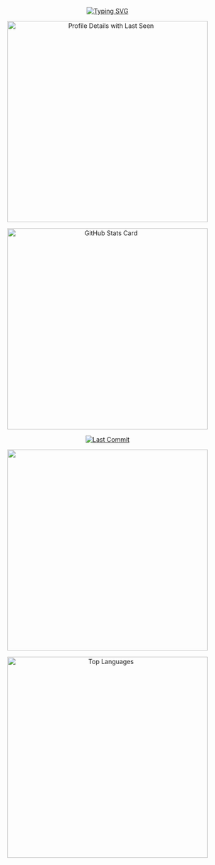 <p align="center">
  <a href="https://britto.is-a.dev/" target="_blank">
    <img src="https://readme-typing-svg.demolab.com?font=Kode+Mono&weight=600&size=28&duration=4000&pause=1000&color=3BF7C4&center=true&vCenter=true&width=500&lines=Hey+there%2C+I'm+Britto!;Welcome+to+my+GitHub+Page;Below+are+my+GitHub+Stats;Thank+you+for+dropping+by+%3A%5D" alt="Typing SVG" />
  </a>
</p>
<p align="center">
  <a href="https://britto.is-a.dev/" target="_blank">
    <img src="https://github-profile-summary-cards.vercel.app/api/cards/profile-details?username=brittojo7n&theme=gruvbox" alt="Profile Details with Last Seen" width="450"/>
  </a>
</p>
<p align="center">
  <a href="https://britto.is-a.dev/" target="_blank">
    <img src="https://github-readme-stats.vercel.app/api?username=brittojo7n&show_icons=true&theme=gruvbox&rank_icon=github&hide_border=true" alt="GitHub Stats Card" width="450"/>
  </a>
</p>
<p align="center">
  <a href="https://britto.is-a.dev/" target="_blank">
    <img src="https://img.shields.io/github/last-commit/brittojo7n/brittojo7n?style=for-the-badge&logo=git&logoColor=white&color=8ec07c&labelColor=282828" alt="Last Commit"/>
  </a>
</p>
<p align="center">
  <a href="https://britto.is-a.dev/" target="_blank">
    <img src="https://github-readme-streak-stats-eight.vercel.app/?user=brittojo7n&theme=gruvbox&hide_border=true" width="450" />
  </a>
</p>
<p align="center">
  <a href="https://britto.is-a.dev/" target="_blank">
    <img src="https://github-readme-stats.vercel.app/api/top-langs/?username=brittojo7n&layout=compact&theme=gruvbox&hide_border=true" alt="Top Languages" width="450"/>
  </a>
</p>
